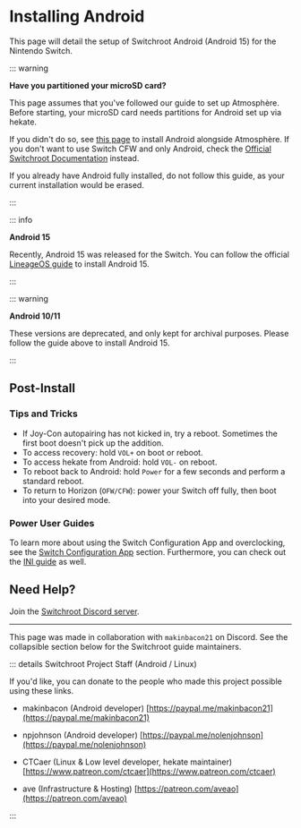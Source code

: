 # Installing Android

This page will detail the setup of Switchroot Android (Android 15) for the Nintendo Switch.

::: warning

**Have you partitioned your microSD card?**

This page assumes that you've followed our guide to set up Atmosphère. Before starting, your microSD card needs partitions for Android set up via hekate.

If you didn't do so, see [this page](../user_guide/all/partitioning_sd_syscfw) to install Android alongside Atmosphère. If you don't want to use Switch CFW and only Android, check the [Official Switchroot Documentation](https://wiki.switchroot.org/wiki/android/11-r-setup-guide) instead.

If you already have Android fully installed, do not follow this guide, as your current installation would be erased.

:::

::: info

**Android 15**

Recently, Android 15 was released for the Switch. You can follow the official [LineageOS guide](https://wiki.lineageos.org/devices/nx_tab/) to install Android 15.


:::

::: warning

**Android 10/11**

These versions are deprecated, and only kept for archival purposes. Please follow the guide above to install Android 15.

:::

## Post-Install

### Tips and Tricks

- If Joy-Con autopairing has not kicked in, try a reboot. Sometimes the first boot doesn't pick up the addition.
- To access recovery: hold `VOL+` on boot or reboot.
- To access hekate from Android: hold `VOL-` on reboot.
- To reboot back to Android: hold `Power` for a few seconds and perform a standard reboot.
- To return to Horizon (`OFW/CFW`): power your Switch off fully, then boot into your desired mode.

### Power User Guides

To learn more about using the Switch Configuration App and overclocking, see the [Switch Configuration App](https://wiki.switchroot.org/wiki/android/11-r-setup-guide#switch-configuration-app) section. Furthermore, you can check out the [INI guide](https://wiki.switchroot.org/wiki/android/android-14-15/11-r-ini-guide) as well.

## Need Help?

Join the [Switchroot Discord server](https://discord.gg/N9PPYXjWMY).

-----

This page was made in collaboration with `makinbacon21` on Discord. See the collapsible section below for the Switchroot guide maintainers.

::: details Switchroot Project Staff (Android / Linux)

If you'd like, you can donate to the people who made this project possible using these links.

- makinbacon (Android developer)
[https://paypal.me/makinbacon21](https://paypal.me/makinbacon21)

- npjohnson (Android developer)
[https://paypal.me/nolenjohnson](https://paypal.me/nolenjohnson)

- CTCaer (Linux & Low level developer, hekate maintainer)
[https://www.patreon.com/ctcaer](https://www.patreon.com/ctcaer)

- ave (Infrastructure & Hosting)
[https://patreon.com/aveao](https://patreon.com/aveao)

:::
